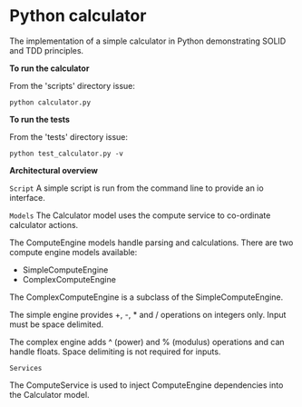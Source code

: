 # Python calculator

The implementation of a simple calculator in Python demonstrating SOLID and TDD principles.

**To run the calculator**

From the 'scripts' directory issue:

```
python calculator.py
```

**To run the tests**

From the 'tests' directory issue:

```
python test_calculator.py -v
```

**Architectural overview**

`Script`
A simple script is run from the command line to provide an io interface.

`Models`
The Calculator model uses the compute service to co-ordinate calculator actions.

The ComputeEngine models handle parsing and calculations.  There are two compute engine models available:

* SimpleComputeEngine
* ComplexComputeEngine

The ComplexComputeEngine is a subclass of the SimpleComputeEngine.

The simple engine provides +, -, * and / operations on integers only.  Input must be space delimited.

The complex engine adds ^ (power) and % (modulus) operations and can handle floats.  Space delimiting is not required for inputs.

`Services`

The ComputeService is used to inject ComputeEngine dependencies into the Calculator model.




